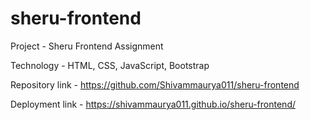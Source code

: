 ﻿# sheru-frontend

Project - Sheru Frontend Assignment

Technology - HTML, CSS, JavaScript, Bootstrap

Repository link - https://github.com/Shivammaurya011/sheru-frontend

Deployment link - https://shivammaurya011.github.io/sheru-frontend/
